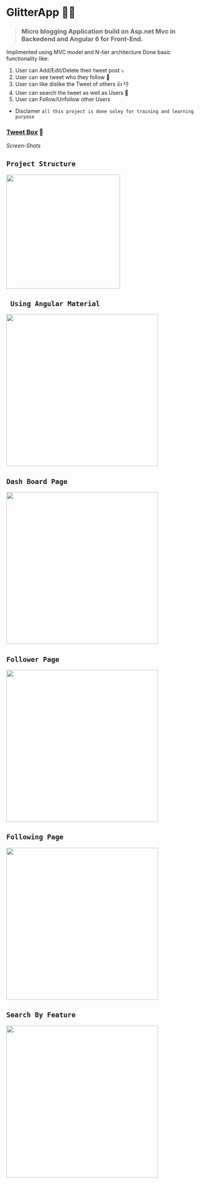 # GlitterApp :guardsman:
> ###  Micro blogging Application build on Asp.net Mvc in Backedend and Angular 6 for Front-End.
Implimented using MVC model and N-tier architecture Done basic  functionality like:
1. User can Add/Edit/Delete their tweet post :arrow_heading_down:
2. User can see tweet who they follow :information_desk_person:
3. User can like dislike the Tweet of others :+1: :-1:
4. User can search the tweet as well as Users :raised_hands:
5. User can Follow/Unfollow other Users
* Disclamer `all this project is done soley for training and learning purpose`


### <u>**Tweet Box**</u> :restroom:

*Screen-Shots*

## `` Project Structure ``
<img src="https://s33.postimg.cc/bpp79y13z/project_Structure.png" width="300px">


## `` Using Angular Material``

<img src="https://s33.postimg.cc/jv7983hn3/compose_Tweet.png" width="400px">


## `` Dash Board Page ``
<img src="https://s33.postimg.cc/49pxo689r/Dashboard.png" width="400px">

## `` Follower Page ``
<img src="https://s33.postimg.cc/sq83imlv3/follower.png" width="400px">

## `` Following Page ``
<img src="https://s33.postimg.cc/anf0rexq7/following.png" width="400px">

## `` Search By Feature ``
<img src="https://s33.postimg.cc/7tbvdz39r/Search_BY.png" width="400px">

